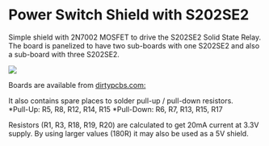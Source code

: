 Power Switch Shield with S202SE2
================================

Simple shield with 2N7002 MOSFET to drive the S202SE2 Solid State Relay.  
The board is panelized to have two sub-boards with one S202SE2 and also
a sub-board with three S202SE2.

![](https://github.com/susisstrolch/PowerSwitchShield/blob/master/26deed2d59c932266c655a1408c2c5e5-17641_top.png)

Boards are available from [dirtypcbs.com:](http://dirtypcbs.com/view.php?share=17641&accesskey=2531b32f0bd15d34d1d7f6f8c30357b9)

It also contains spare places to solder pull-up / pull-down resistors.  
*Pull-Up: R5, R8, R12, R14, R15
*Pull-Down: R6, R7, R13, R15, R17

Resistors (R1, R3, R18, R19, R20) are calculated to get 20mA current at 3.3V supply. By using larger values (180R) it may also be used as a 5V shield.
